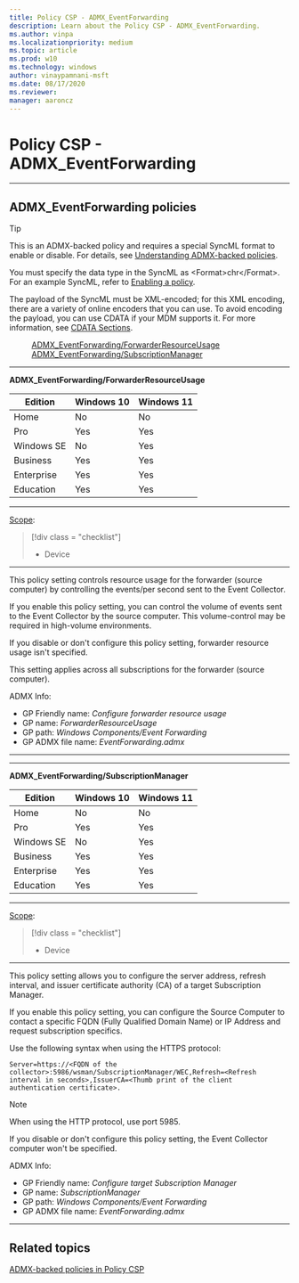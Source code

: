 ```yaml
---
title: Policy CSP - ADMX_EventForwarding
description: Learn about the Policy CSP - ADMX_EventForwarding.
ms.author: vinpa
ms.localizationpriority: medium
ms.topic: article
ms.prod: w10
ms.technology: windows
author: vinaypamnani-msft
ms.date: 08/17/2020
ms.reviewer:
manager: aaroncz
---
```


# Policy CSP - ADMX_EventForwarding


<hr/>

<!--Policies-->
## ADMX_EventForwarding policies

> [!TIP]
> This is an ADMX-backed policy and requires a special SyncML format to enable or disable.  For details, see [Understanding ADMX-backed policies](../understanding-admx-backed-policies.md).
>
> You must specify the data type in the SyncML as &lt;Format&gt;chr&lt;/Format&gt;. For an example SyncML, refer to [Enabling a policy](../understanding-admx-backed-policies.md#enabling-a-policy).
>
> The payload of the SyncML must be XML-encoded; for this XML encoding, there are a variety of online encoders that you can use. To avoid encoding the payload, you can use CDATA if your MDM supports it.  For more information, see [CDATA Sections](http://www.w3.org/TR/REC-xml/#sec-cdata-sect).

<dl>
  <dd>
    <a href="#admx_eventforwarding-forwarderresourceusage">ADMX_EventForwarding/ForwarderResourceUsage</a>
  </dd>
  <dd>
    <a href="#admx_eventforwarding-subscriptionmanager">ADMX_EventForwarding/SubscriptionManager</a>
  </dd>
</dl>


<hr/>

<!--Policy-->
<a href="" id="admx_eventforwarding-forwarderresourceusage"></a>**ADMX_EventForwarding/ForwarderResourceUsage**

<!--SupportedSKUs-->

|Edition|Windows 10|Windows 11|
|--- |--- |--- |
|Home|No|No|
|Pro|Yes|Yes|
|Windows SE|No|Yes|
|Business|Yes|Yes|
|Enterprise|Yes|Yes|
|Education|Yes|Yes|

<!--/SupportedSKUs-->
<hr/>

<!--Scope-->
[Scope](./policy-configuration-service-provider.md#policy-scope):

> [!div class = "checklist"]
> * Device

<hr/>

<!--/Scope-->
<!--Description-->
This policy setting controls resource usage for the forwarder (source computer) by controlling the events/per second sent to the Event Collector.

If you enable this policy setting, you can control the volume of events sent to the Event Collector by the source computer. This volume-control may be required in high-volume environments.

If you disable or don't configure this policy setting, forwarder resource usage isn't specified.

This setting applies across all subscriptions for the forwarder (source computer).

<!--/Description-->


<!--ADMXBacked-->
ADMX Info:
-   GP Friendly name: *Configure forwarder resource usage*
-   GP name: *ForwarderResourceUsage*
-   GP path: *Windows Components/Event Forwarding*
-   GP ADMX file name: *EventForwarding.admx*

<!--/ADMXBacked-->
<!--/Policy-->
<hr/>

<hr/>

<!--Policy-->
<a href="" id="admx_eventforwarding-subscriptionmanager"></a>**ADMX_EventForwarding/SubscriptionManager**

<!--SupportedSKUs-->

|Edition|Windows 10|Windows 11|
|--- |--- |--- |
|Home|No|No|
|Pro|Yes|Yes|
|Windows SE|No|Yes|
|Business|Yes|Yes|
|Enterprise|Yes|Yes|
|Education|Yes|Yes|

<!--/SupportedSKUs-->
<hr/>

<!--Scope-->
[Scope](./policy-configuration-service-provider.md#policy-scope):

> [!div class = "checklist"]
> * Device

<hr/>

<!--/Scope-->
<!--Description-->
This policy setting allows you to configure the server address, refresh interval, and issuer certificate authority (CA) of a target Subscription Manager.

If you enable this policy setting, you can configure the Source Computer to contact a specific FQDN (Fully Qualified Domain Name) or IP Address and request subscription specifics.

Use the following syntax when using the HTTPS protocol:

``` syntax
Server=https://<FQDN of the collector>:5986/wsman/SubscriptionManager/WEC,Refresh=<Refresh interval in seconds>,IssuerCA=<Thumb print of the client authentication certificate>.
```

>[!Note]
> When using the HTTP protocol, use port 5985.

If you disable or don't configure this policy setting, the Event Collector computer won't be specified.

<!--/Description-->

<!--ADMXBacked-->
ADMX Info:
-   GP Friendly name: *Configure target Subscription Manager*
-   GP name: *SubscriptionManager*
-   GP path: *Windows Components/Event Forwarding*
-   GP ADMX file name: *EventForwarding.admx*

<!--/ADMXBacked-->
<!--/Policy-->
<hr/>


<!--/Policies-->

## Related topics

[ADMX-backed policies in Policy CSP](./policies-in-policy-csp-admx-backed.md)